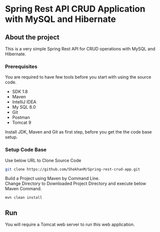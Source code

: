 # Spring Rest API CRUD Application with MySQL and Hibernate

## About the project
This is a very simple Spring Rest API for CRUD operations with MySQL and Hibernate.

### Prerequisites

You are required to have few tools before you start with using the source code.
- SDK 1.8
- Maven
- IntelliJ IDEA
- My SQL 8.0
- Git
- Postman
- Tomcat 9

Install JDK, Maven and Git as first step, before you get the the code base setup.

### Setup Code Base

Use below URL to Clone Source Code

```sh
git clone https://github.com/ShokhanM/Spring-rest-crud-app.git
```

Build a Project using Maven by Command Line.<br>
Change Directory to Downloaded Project Directory and execute below Maven Command.

```sh
mvn clean install
```


## Run

You will require a Tomcat web server to run this web application.


